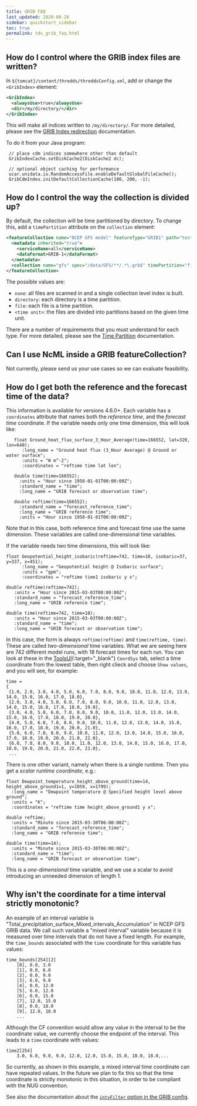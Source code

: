 ```yaml
---
title: GRIB FAQ
last_updated: 2020-08-26
sidebar: quickstart_sidebar
toc: true
permalink: tds_grib_faq.html
---
```


## How do I control where the GRIB index files are written?

In `${tomcat}/content/thredds/threddsConfig.xml`, add or change the `<GribIndex>` element:

~~~xml
<GribIndex>
  <alwaysUse>true</alwaysUse>
  <dir>/my/directory/</dir>
</GribIndex>
~~~

This will make all indices written to `/my/directory/`. 
For more detailed, please see the [GRIB Index redirection](/tds_config_ref.html#grib-index-redirection) documentation.

To do it from your Java program:

~~~
 // place cdm indices somewhere other than default
 GribIndexCache.setDiskCache2(DiskCache2 dc);

 // optional object caching for performance
 ucar.unidata.io.RandomAccessFile.enableDefaultGlobalFileCache();
 GribCdmIndex.initDefaultCollectionCache(100, 200, -1);
~~~

## How do I control the way the collection is divided up?

By default, the collection will be time partitioned by directory. 
To change this, add a `timePartition` attribute on the `collection` element:

~~~xml
<featureCollection name="NCEP GFS model" featureType="GRIB1" path="test/all">
  <metadata inherited="true">
    <serviceName>all</serviceName>
    <dataFormat>GRIB-1</dataFormat>
  </metadata>
  <collection name="gfs" spec="/data/GFS/**/.*\.grb$" timePartition="file"/>
</featureCollection>
~~~

The possible values are:
*  `none`: all files are scanned in and a single collection level index is built.
*  `directory`: each directory is a time partition.
* `file`: each file is a time partition.
* `<time unit>`: the files are divided into partitions based on the given time unit.

There are a number of requirements that you must understand for each type. 
For more detailed, please see the [Time Partition](/partitions_ref.html) documentation.

## Can I use NcML inside a GRIB featureCollection?

Not currently, please send us your use cases so we can evaluate feasibility.

## How do I get both the reference and the forecast time of the data?

This information is available for versions 4.6.0+. Each variable has a `coordinates` attribute that names both the *reference time*, and the *forecast time* coordinate. 
If the variable needs only one time dimension, this will look like:

~~~
   float Ground_heat_flux_surface_3_Hour_Average(time=166552, lat=320, lon=640);
      :long_name = "Ground heat flux (3_Hour Average) @ Ground or water surface";
      :units = "W m^-2";
      :coordinates = "reftime time lat lon";

   double time(time=166552);
     :units = "Hour since 1958-01-01T00:00:00Z";
     :standard_name = "time";
     :long_name = "GRIB forecast or observation time";

   double reftime(time=166552);
     :standard_name = "forecast_reference_time";
     :long_name = "GRIB reference time";
     :units = "Hour since 1958-01-01T00:00:00Z";
~~~

Note that in this case, both reference time and forecast time use the same dimension. 
These variables are called one-dimensional time variables.

If the variable needs two time dimensions, this will look like:

~~~
float Geopotential_height_isobaric(reftime=742, time=18, isobaric=37, y=337, x=451);
      :long_name = "Geopotential height @ Isobaric surface";
      :units = "gpm";
      :coordinates = "reftime time1 isobaric y x";

double reftime(reftime=742);
   :units = "Hour since 2015-03-03T00:00:00Z";
   :standard_name = "forecast_reference_time";
   :long_name = "GRIB reference time";

double time(reftime=742, time=18);
   :units = "Hour since 2015-03-03T00:00:00Z";
   :standard_name = "time";
   :long_name = "GRIB forecast or observation time";
~~~

In this case, the form is always `reftime(reftime)` and `time(reftime, time)`. 
These are called *two-dimensional* time variables. 
What we are seeing here are 742 different model runs, with 18 forecast times for each run. 
You can look at these in the [ToolsUI](https://docs.unidata.ucar.edu/netcdf-java/{{site.netcdf-java_docset_version}}/userguide/toolsui_ref.html){:target="_blank"} `CoordSys` tab, select a time coordinate from the lowest table, then right clieck and choose `Show values`, and you will see, for example:

~~~
time =
{
 {1.0, 2.0, 3.0, 4.0, 5.0, 6.0, 7.0, 8.0, 9.0, 10.0, 11.0, 12.0, 13.0, 14.0, 15.0, 16.0, 17.0, 18.0},
 {2.0, 3.0, 4.0, 5.0, 6.0, 7.0, 8.0, 9.0, 10.0, 11.0, 12.0, 13.0, 14.0, 15.0, 16.0, 17.0, 18.0, 19.0},
 {3.0, 4.0, 5.0, 6.0, 7.0, 8.0, 9.0, 10.0, 11.0, 12.0, 13.0, 14.0, 15.0, 16.0, 17.0, 18.0, 19.0, 20.0},
 {4.0, 5.0, 6.0, 7.0, 8.0, 9.0, 10.0, 11.0, 12.0, 13.0, 14.0, 15.0, 16.0, 17.0, 18.0, 19.0, 20.0, 21.0},
 {5.0, 6.0, 7.0, 8.0, 9.0, 10.0, 11.0, 12.0, 13.0, 14.0, 15.0, 16.0, 17.0, 18.0, 19.0, 20.0, 21.0, 22.0},
 {6.0, 7.0, 8.0, 9.0, 10.0, 11.0, 12.0, 13.0, 14.0, 15.0, 16.0, 17.0, 18.0, 19.0, 20.0, 21.0, 22.0, 23.0},
 ...
~~~

There is one other variant, namely when there is a single runtime. 
Then you get a *scalar runtime coordinate*, e.g.:

~~~
float Dewpoint_temperature_height_above_ground(time=14, height_above_ground1=1, y=1059, x=1799);
  :long_name = "Dewpoint temperature @ Specified height level above ground";
  :units = "K";
  :coordinates = "reftime time height_above_ground1 y x";

double reftime;
  :units = "Minute since 2015-03-30T06:00:00Z";
  :standard_name = "forecast_reference_time";
  :long_name = "GRIB reference time";

double time(time=14);
  :units = "Minute since 2015-03-30T06:00:00Z";
  :standard_name = "time";
  :long_name = "GRIB forecast or observation time";
~~~

This is a *one-dimensional* time variable, and we use a scalar to avoid introducing an unneeded dimension of length 1.

## Why isn't the coordinate for a time interval strictly monotonic?

An example of an interval variable is "Total_precipitation_surface_Mixed_intervals_Accumulation" in NCEP GFS GRIB data.
We call such variable a "mixed interval" variable because it is measured over time intervals that do not have a fixed length.
For example, the `time_bounds` associated with the `time` coordinate for this variable has values:
~~~
time_bounds[254][2]
    [0], 0.0, 3.0
    [1], 0.0, 6.0
    [2], 0.0, 9.0
    [3], 6.0, 9.0
    [4], 0.0, 12.0
    [5], 6.0, 12.0
    [6], 0.0, 15.0
    [7], 12.0, 15.0
    [8], 0.0, 18.0
    [9], 12.0, 18.0
    ...
~~~

Although the CF convention would allow any value in the interval to be the coordinate value, we currently choose the endpoint of the interval.
This leads to a `time` coordinate with values:

~~~
time2[254]
    3.0, 6.0, 9.0, 9.0, 12.0, 12.0, 15.0, 15.0, 18.0, 18.0,...
~~~

So currently, as shown in this example, a mixed interval time coordinate can have repeated values.
In the future we plan to fix this so that the time coordinate is strictly monotonic in this situation, in order to be compliant with the NUG convention.

See also the documentation about the [`intvFilter` option in the GRIB config](grib_collection_config_ref.html#intvfilter-filter-on-time-interval).

